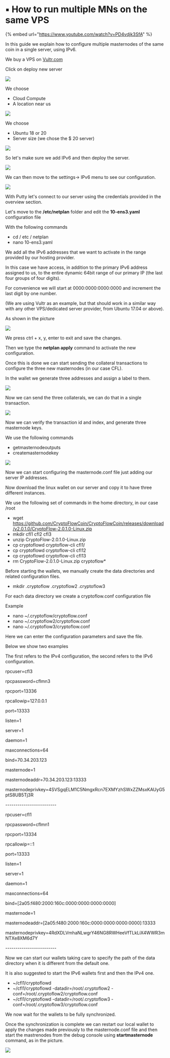 # ▪ How to run multiple MNs on the same VPS

{% embed url="https://www.youtube.com/watch?v=PD4vdjk3SfA" %}

In this guide we explain how to configure multiple masternodes of the same coin in a single server, using IPv6.

We buy a VPS on [Vultr.com](https://vultr.com/)

Click on deploy new server

![](<../../.gitbook/assets/0 (11).png>)

We choose

* Cloud Compute
* A location near us

![](<../../.gitbook/assets/1 (11).png>)

We choose

* Ubuntu 18 or 20
* Server size (we chose the $ 20 server)

![](<../../.gitbook/assets/2 (11).png>)

So let's make sure we add IPv6 and then deploy the server.

![](<../../.gitbook/assets/3 (1).png>)

We can then move to the settings-> IPv6 menu to see our configuration.

![](<../../.gitbook/assets/4 (10).png>)

With Putty let's connect to our server using the credentials provided in the overview section.

Let's move to the **/etc/netplan** folder and edit the **10-ens3.yaml** configuration file

With the following commands

* cd / etc / netplan
* nano 10-ens3.yaml

We add all the IPv6 addresses that we want to activate in the range provided by our hosting provider.

In this case we have access, in addition to the primary IPv6 address assigned to us, to the entire dynamic 64bit range of our primary IP (the last four groups of four digits).

For convenience we will start at 0000:0000:0000:0000 and increment the last digit by one number.

(We are using Vultr as an example, but that should work in a similar way with any other VPS/dedicated server provider, from Ubuntu 17.04 or above).

As shown in the picture

![](<../../.gitbook/assets/5 (1).png>)

We press ctrl + x, y, enter to exit and save the changes.

Then we type the **netplan apply** command to activate the new configuration.

Once this is done we can start sending the collateral transactions to configure the three new masternodes (in our case CFL).

In the wallet we generate three addresses and assign a label to them.

![](<../../.gitbook/assets/6 (4).png>)

Now we can send the three collaterals, we can do that in a single transaction.

![](../../.gitbook/assets/7.png)

Now we can verify the transaction id and index, and generate three masternode keys.

We use the following commands

* getmasternodeoutputs
* createmasternodekey

![](<../../.gitbook/assets/8 (3).png>)

Now we can start configuring the masternode.conf file just adding our server IP addresses.

Now download the linux wallet on our server and copy it to have three different instances.

We use the following set of commands in the home directory, in our case /root

* wget https://github.com/CryptoFlowCoin/CryptoFlowCoin/releases/download/v2.0.1.0/CryptoFlow-2.0.1.0-Linux.zip
* mkdir cfl1 cfl2 cfl3
* unzip CryptoFlow-2.0.1.0-Linux.zip
* cp cryptoflowd cryptoflow-cli cfl1/
* cp cryptoflowd cryptoflow-cli cfl12
* cp cryptoflowd cryptoflow-cli cfl13
* rm CryptoFlow-2.0.1.0-Linux.zip cryptoflow\*

Before starting the wallets, we manually create the data directories and related configuration files.

* mkdir .cryptoflow .cryptoflow2 .cryptoflow3

For each data directory we create a cryptoflow.conf configuration file

Example

* nano \~/.cryptoflow/cryptoflow.conf
* nano \~/.cryptoflow2/cryptoflow.conf
* nano \~/.cryptoflow3/cryptoflow.conf

Here we can enter the configuration parameters and save the file.

Below we show two examples

The first refers to the IPv4 configuration, the second refers to the IPv6 configuration.

rpcuser=cfl3

rpcpassword=cflmn3

rpcport=13336

rpcallowip=127.0.0.1

port=13333

listen=1

server=1

daemon=1

maxconnections=64

bind=70.34.203.123

masternode=1

masternodeaddr=70.34.203.123:13333

masternodeprivkey=4SVSgqELM1C5NmgxRcn7EXMYzhSWxZZMsxKAUyG5ptS8UB5Tj3R

\-------------------------

rpcuser=cfl1

rpcpassword=cflmn1

rpcport=13334

rpcallowip=::1

port=13333

listen=1

server=1

daemon=1

maxconnections=64

bind=\[2a05:f480:2000:160c:0000:0000:0000:0000]

masternode=1

masternodeaddr=\[2a05:f480:2000:160c:0000:0000:0000:0000]:13333

masternodeprivkey=4RdXDLVmhaNLwgrY46NG8RWHeeVfTLkLiX4WWR3mNTXe8XM6d7Y

\-------------------------

Now we can start our wallets taking care to specify the path of the data directory when it is different from the default one.

It is also suggested to start the IPv6 wallets first and then the IPv4 one.

* \~/cfl1/cryptoflowd
* \~/cfl1/cryptoflowd -datadir=/root/.cryptoflow2 -conf=/root/.cryptoflow2/cryptoflow.conf
* \~/cfl1/cryptoflowd -datadir=/root/.cryptoflow3 -conf=/root/.cryptoflow3/cryptoflow.conf

We now wait for the wallets to be fully synchronized.

Once the synchronization is complete we can restart our local wallet to apply the changes made previously to the masternode.conf file and then start the mastrenodes from the debug console using **startmasternode** command, as in the picture.

![](<../../.gitbook/assets/9 (1).png>)
